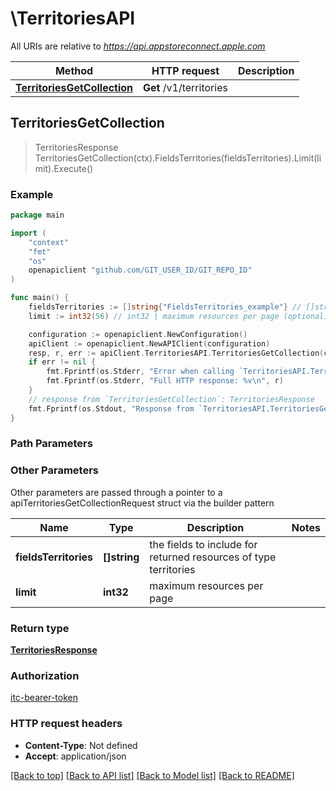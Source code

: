 # \TerritoriesAPI

All URIs are relative to *https://api.appstoreconnect.apple.com*

Method | HTTP request | Description
------------- | ------------- | -------------
[**TerritoriesGetCollection**](TerritoriesAPI.md#TerritoriesGetCollection) | **Get** /v1/territories | 



## TerritoriesGetCollection

> TerritoriesResponse TerritoriesGetCollection(ctx).FieldsTerritories(fieldsTerritories).Limit(limit).Execute()



### Example

```go
package main

import (
    "context"
    "fmt"
    "os"
    openapiclient "github.com/GIT_USER_ID/GIT_REPO_ID"
)

func main() {
    fieldsTerritories := []string{"FieldsTerritories_example"} // []string | the fields to include for returned resources of type territories (optional)
    limit := int32(56) // int32 | maximum resources per page (optional)

    configuration := openapiclient.NewConfiguration()
    apiClient := openapiclient.NewAPIClient(configuration)
    resp, r, err := apiClient.TerritoriesAPI.TerritoriesGetCollection(context.Background()).FieldsTerritories(fieldsTerritories).Limit(limit).Execute()
    if err != nil {
        fmt.Fprintf(os.Stderr, "Error when calling `TerritoriesAPI.TerritoriesGetCollection``: %v\n", err)
        fmt.Fprintf(os.Stderr, "Full HTTP response: %v\n", r)
    }
    // response from `TerritoriesGetCollection`: TerritoriesResponse
    fmt.Fprintf(os.Stdout, "Response from `TerritoriesAPI.TerritoriesGetCollection`: %v\n", resp)
}
```

### Path Parameters



### Other Parameters

Other parameters are passed through a pointer to a apiTerritoriesGetCollectionRequest struct via the builder pattern


Name | Type | Description  | Notes
------------- | ------------- | ------------- | -------------
 **fieldsTerritories** | **[]string** | the fields to include for returned resources of type territories | 
 **limit** | **int32** | maximum resources per page | 

### Return type

[**TerritoriesResponse**](TerritoriesResponse.md)

### Authorization

[itc-bearer-token](../README.md#itc-bearer-token)

### HTTP request headers

- **Content-Type**: Not defined
- **Accept**: application/json

[[Back to top]](#) [[Back to API list]](../README.md#documentation-for-api-endpoints)
[[Back to Model list]](../README.md#documentation-for-models)
[[Back to README]](../README.md)

